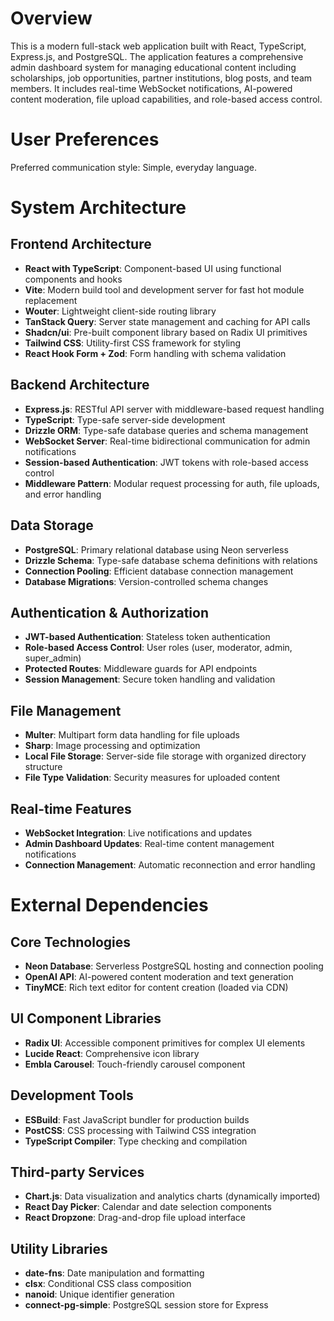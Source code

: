 # Overview

This is a modern full-stack web application built with React, TypeScript, Express.js, and PostgreSQL. The application features a comprehensive admin dashboard system for managing educational content including scholarships, job opportunities, partner institutions, blog posts, and team members. It includes real-time WebSocket notifications, AI-powered content moderation, file upload capabilities, and role-based access control.

# User Preferences

Preferred communication style: Simple, everyday language.

# System Architecture

## Frontend Architecture
- **React with TypeScript**: Component-based UI using functional components and hooks
- **Vite**: Modern build tool and development server for fast hot module replacement
- **Wouter**: Lightweight client-side routing library
- **TanStack Query**: Server state management and caching for API calls
- **Shadcn/ui**: Pre-built component library based on Radix UI primitives
- **Tailwind CSS**: Utility-first CSS framework for styling
- **React Hook Form + Zod**: Form handling with schema validation

## Backend Architecture
- **Express.js**: RESTful API server with middleware-based request handling
- **TypeScript**: Type-safe server-side development
- **Drizzle ORM**: Type-safe database queries and schema management
- **WebSocket Server**: Real-time bidirectional communication for admin notifications
- **Session-based Authentication**: JWT tokens with role-based access control
- **Middleware Pattern**: Modular request processing for auth, file uploads, and error handling

## Data Storage
- **PostgreSQL**: Primary relational database using Neon serverless
- **Drizzle Schema**: Type-safe database schema definitions with relations
- **Connection Pooling**: Efficient database connection management
- **Database Migrations**: Version-controlled schema changes

## Authentication & Authorization
- **JWT-based Authentication**: Stateless token authentication
- **Role-based Access Control**: User roles (user, moderator, admin, super_admin)
- **Protected Routes**: Middleware guards for API endpoints
- **Session Management**: Secure token handling and validation

## File Management
- **Multer**: Multipart form data handling for file uploads
- **Sharp**: Image processing and optimization
- **Local File Storage**: Server-side file storage with organized directory structure
- **File Type Validation**: Security measures for uploaded content

## Real-time Features
- **WebSocket Integration**: Live notifications and updates
- **Admin Dashboard Updates**: Real-time content management notifications
- **Connection Management**: Automatic reconnection and error handling

# External Dependencies

## Core Technologies
- **Neon Database**: Serverless PostgreSQL hosting and connection pooling
- **OpenAI API**: AI-powered content moderation and text generation
- **TinyMCE**: Rich text editor for content creation (loaded via CDN)

## UI Component Libraries
- **Radix UI**: Accessible component primitives for complex UI elements
- **Lucide React**: Comprehensive icon library
- **Embla Carousel**: Touch-friendly carousel component

## Development Tools
- **ESBuild**: Fast JavaScript bundler for production builds
- **PostCSS**: CSS processing with Tailwind CSS integration
- **TypeScript Compiler**: Type checking and compilation

## Third-party Services
- **Chart.js**: Data visualization and analytics charts (dynamically imported)
- **React Day Picker**: Calendar and date selection components
- **React Dropzone**: Drag-and-drop file upload interface

## Utility Libraries
- **date-fns**: Date manipulation and formatting
- **clsx**: Conditional CSS class composition
- **nanoid**: Unique identifier generation
- **connect-pg-simple**: PostgreSQL session store for Express